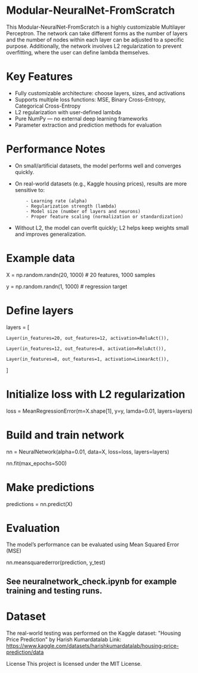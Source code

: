 # Modular-NeuralNet-FromScratch
This Modular-NeuralNet-FromScratch is a highly customizable Multilayer Perceptron. The network can take different forms as the number of layers and the number of nodes within each layer can be adjusted to a specific purpose. Additionally, the network involves L2 regularization to prevent overfitting, where the user can define lambda themselves. 

# Key Features
- Fully customizable architecture: choose layers, sizes, and activations
- Supports multiple loss functions: MSE, Binary Cross-Entropy, Categorical Cross-Entropy
- L2 regularization with user-defined lambda
- Pure NumPy — no external deep learning frameworks
- Parameter extraction and prediction methods for evaluation

# Performance Notes
- On small/artificial datasets, the model performs well and converges quickly.
  
- On real-world datasets (e.g., Kaggle housing prices), results are more sensitive to:

          - Learning rate (alpha)
          - Regularization strength (lambda)
          - Model size (number of layers and neurons)
          - Proper feature scaling (normalization or standardization)

- Without L2, the model can overfit quickly; L2 helps keep weights small and improves generalization.

# Example data
X = np.random.randn(20, 1000)  # 20 features, 1000 samples

y = np.random.randn(1, 1000)   # regression target

# Define layers

layers = [

    Layer(in_features=20, out_features=12, activation=ReluAct()),
    
    Layer(in_features=12, out_features=8, activation=ReluAct()),
    
    Layer(in_features=8, out_features=1, activation=LinearAct()),
]

# Initialize loss with L2 regularization

loss = MeanRegressionError(m=X.shape[1], y=y, lamda=0.01, layers=layers)

# Build and train network

nn = NeuralNetwork(alpha=0.01, data=X, loss=loss, layers=layers)

nn.fit(max_epochs=500)

# Make predictions
predictions = nn.predict(X)

# Evaluation
The model’s performance can be evaluated using Mean Squared Error (MSE) 

nn.meansquarederror(prediction, y_test) 

## See neuralnetwork_check.ipynb for example training and testing runs.

# Dataset
The real-world testing was performed on the Kaggle dataset:
"Housing Price Prediction" by Harish Kumardatalab
Link: https://www.kaggle.com/datasets/harishkumardatalab/housing-price-prediction/data

License
This project is licensed under the MIT License.


